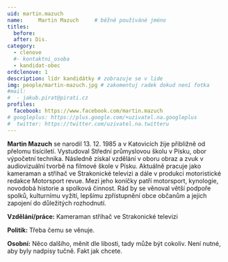 ```yaml
---
uid: martin.mazuch
name:     Martin Mazuch  	# běžně používáné jméno
titles:
  before: 
  after: Dis.
category:
  - clenove
  #- kontaktni_osoba
  - kandidat-obec
ordclenove: 1
description: lídr kandidátky # zobrazuje se v lide
img: people/martin-mazuch.jpg # zakomentuj radek dokud není fotka
#mail:
#  - jakub.pirat@pirati.cz
profiles:
  facebook: https://www.facebook.com/martin.mazuch
# googleplus: https://plus.google.com/+uzivatel.na.googleplus
#  twitter: https://twitter.com/uzivatel.na.twitteru
---
```


**Martin Mazuch** se narodil 13. 12. 1985 a v Katovicích žije přibližně od přelomu tisíciletí. Vystudoval Střední průmyslovou školu v Písku, obor výpočetní technika. Následně získal vzdělání v oboru obraz a zvuk v audiovizuální tvorbě na filmové škole v Písku. Aktuálně pracuje jako kameraman a střihač ve Strakonické televizi a dále v produkci motoristické redakce Motorsport revue. Mezi jeho koníčky patří motorsport, kynologie, novodobá historie a spolková činnost. Rád by se věnoval větší podpoře spolků, kulturnímu vyžití, lepšímu zpřístupnění obce občanům a jejich zapojení do důležitých rozhodnutí.


**Vzdělání/práce:** Kameraman střihač ve Strakonické televizi

**Politik:** Třeba čemu se věnuje.

**Osobní:** Něco dalšího, měnit dle libosti, tady může být cokoliv. Není nutné, aby byly nadpisy tučně. Fakt jak chcete.

